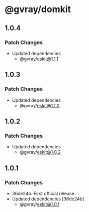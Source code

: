 # @gvray/domkit

## 1.0.4

### Patch Changes

- Updated dependencies
  - @gvray/eskit@1.1.1

## 1.0.3

### Patch Changes

- Updated dependencies
  - @gvray/eskit@1.1.0

## 1.0.2

### Patch Changes

- Updated dependencies
  - @gvray/eskit@1.0.2

## 1.0.1

### Patch Changes

- 36de24b: First official release.
- Updated dependencies [36de24b]
  - @gvray/eskit@1.0.1
